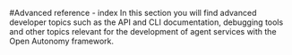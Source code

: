 #Advanced reference - index
In this section you will find advanced developer topics such as the API and CLI documentation,
debugging tools and other topics relevant for the development of agent services with 
the Open Autonomy framework.

